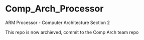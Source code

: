 # Comp_Arch_Processor
ARM Processor - Computer Architecture Section 2


This repo is now archieved, commit to the Comp Arch team repo
